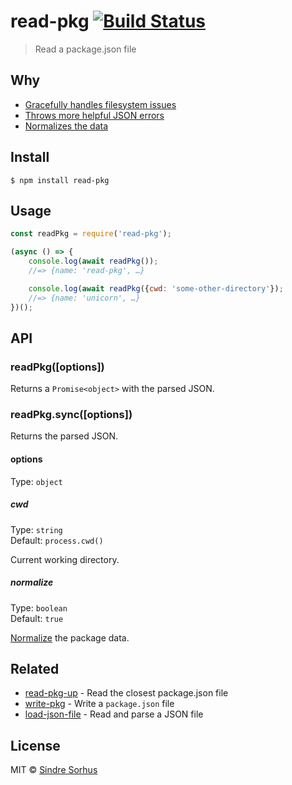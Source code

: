 # read-pkg [![Build Status](https://travis-ci.org/sindresorhus/read-pkg.svg?branch=master)](https://travis-ci.org/sindresorhus/read-pkg)

> Read a package.json file


## Why

- [Gracefully handles filesystem issues](https://github.com/isaacs/node-graceful-fs)
- [Throws more helpful JSON errors](https://github.com/sindresorhus/parse-json)
- [Normalizes the data](https://github.com/npm/normalize-package-data#what-normalization-currently-entails)


## Install

```
$ npm install read-pkg
```


## Usage

```js
const readPkg = require('read-pkg');

(async () => {
	console.log(await readPkg());
	//=> {name: 'read-pkg', …}

	console.log(await readPkg({cwd: 'some-other-directory'});
	//=> {name: 'unicorn', …}
})();
```


## API

### readPkg([options])

Returns a `Promise<object>` with the parsed JSON.

### readPkg.sync([options])

Returns the parsed JSON.

#### options

Type: `object`

##### cwd

Type: `string`<br>
Default: `process.cwd()`

Current working directory.

##### normalize

Type: `boolean`<br>
Default: `true`

[Normalize](https://github.com/npm/normalize-package-data#what-normalization-currently-entails) the package data.


## Related

- [read-pkg-up](https://github.com/sindresorhus/read-pkg-up) - Read the closest package.json file
- [write-pkg](https://github.com/sindresorhus/write-pkg) - Write a `package.json` file
- [load-json-file](https://github.com/sindresorhus/load-json-file) - Read and parse a JSON file


## License

MIT © [Sindre Sorhus](https://sindresorhus.com)
